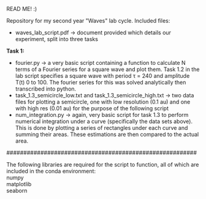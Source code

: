 READ ME! :)

Repository for my second year "Waves" lab cycle. Included files:

- waves_lab_script.pdf
-> document provided which details our experiment, split into three tasks

__Task 1:__
- fourier.py
-> a very basic script containing a function to calculate N terms of a Fourier series for a square wave and plot them. Task 1.2 in the lab script specifies a square wave with period τ = 240 and amplitude T(t) 0 to 100. The fourier series for this was solved analytically then transcribed into python.
- task_1.3_semicircle_low.txt and task_1.3_semicircle_high.txt
-> two data files for plotting a semicircle, one with low resolution (0.1 au) and one with high res (0.01 au) for the purpose of the following script
- num_integration.py
-> again, very basic script for task 1.3 to perform numerical integration under a curve (specifically the data sets above). This is done by plotting a series of rectangles under each curve and summing their areas. These estimations are then compared to the actual area.

########################################################

The following libraries are required for the script to function, 
all of which are included in the conda environment:\
numpy\
matplotlib\
seaborn
